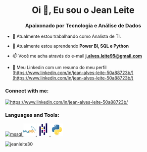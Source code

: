 <h1 align="center">Oi 👋, Eu sou o Jean Leite</h1>
<h3 align="center">Apaixonado por Tecnologia e Análise de Dados</h3>

- 🔭 Atualmente estou trabalhando como Analista de TI.

- 🌱 Atualmente estou aprendendo **Power BI, SQL e Python**

- 📫 Você me acha através do e-mail **j.alves.leite95@gmail.com**

- 📄 Meu Linkedin com um resumo do meu perfil [https://www.linkedin.com/in/jean-alves-leite-50a88723b/](https://www.linkedin.com/in/jean-alves-leite-50a88723b/)

<h3 align="left">Connect with me:</h3>
<p align="left">
<a href="https://linkedin.com/in/https://www.linkedin.com/in/jean-alves-leite-50a88723b/" target="blank"><img align="center" src="https://raw.githubusercontent.com/rahuldkjain/github-profile-readme-generator/master/src/images/icons/Social/linked-in-alt.svg" alt="https://www.linkedin.com/in/jean-alves-leite-50a88723b/" height="30" width="40" /></a>
</p>

<h3 align="left">Languages and Tools:</h3>
<p align="left"> <a href="https://www.microsoft.com/en-us/sql-server" target="_blank" rel="noreferrer"> <img src="https://www.svgrepo.com/show/303229/microsoft-sql-server-logo.svg" alt="mssql" width="40" height="40"/> </a> <a href="https://www.mysql.com/" target="_blank" rel="noreferrer"> <img src="https://raw.githubusercontent.com/devicons/devicon/master/icons/mysql/mysql-original-wordmark.svg" alt="mysql" width="40" height="40"/> </a> <a href="https://pandas.pydata.org/" target="_blank" rel="noreferrer"> <img src="https://raw.githubusercontent.com/devicons/devicon/2ae2a900d2f041da66e950e4d48052658d850630/icons/pandas/pandas-original.svg" alt="pandas" width="40" height="40"/> </a> <a href="https://www.python.org" target="_blank" rel="noreferrer"> <img src="https://raw.githubusercontent.com/devicons/devicon/master/icons/python/python-original.svg" alt="python" width="40" height="40"/> </a> </p>

<p><img align="center" src="https://github-readme-stats.vercel.app/api/top-langs?username=jeanleite30&show_icons=true&locale=en&layout=compact" alt="jeanleite30" /></p>



<!---
- 👋 Hi, I’m @Jeanleite30
- 👀 I’m interested in ...
- 🌱 I’m currently learning ...
- 💞️ I’m looking to collaborate on ...
- 📫 How to reach me ...

Jeanleite30/Jeanleite30 is a ✨ special ✨ repository because its `README.md` (this file) appears on your GitHub profile.
You can click the Preview link to take a look at your changes.
--->
